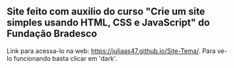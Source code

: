 ## Site feito com auxilio do curso "Crie um site simples usando HTML, CSS e JavaScript" do Fundação Bradesco
Link para acessa-lo na web: https://juliaas47.github.io/Site-Tema/.
Para ve-lo funcionando basta clicar em 'dark'.
